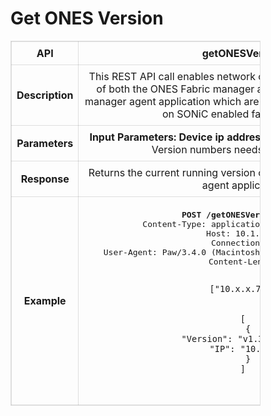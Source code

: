 # Get ONES Version

<!-- markdownlint-disable MD033 -->
<style>
  table {
    border-collapse: collapse;
    table-layout: fixed;
    width: 400px;
    border: .1rem  solid #0000001f;
  }
  th, tr {
    border: .1rem solid #0000001f;
  }

  td {
    border: .1rem solid #0000001f;
    padding: 8px;
    text-align: center;
    vertical-align: middle;
    word-wrap: break-word;
  }
</style>

<table>
  <tr>
    <th>API</th>
    <td><b>getONESVersion
</b></td>
  </tr>
  <tr>
    <th>Description</th>
    <td>This REST API call enables network operators  to retrieve  versions of both the ONES Fabric manager application and ONES fabric manager agent application which are running as container services on SONiC enabled fabric devices .
    </td>
  </tr>
  <tr>
    <th>Parameters</th>
    <td>
    <b>Input Parameters: Device ip address - List of Devices IP </b>whose Version numbers needs to be retrieved 
    </td>
  </tr>
  <tr>
    <th>Response</th>
    <td>Returns the current running  version of  ONE'S controller as well as agent application</td>
  </tr>
  <tr>
    <th>Example</th>
    <td><pre>
    <b>POST /getONESVersion HTTP/1.1</b>
    Content-Type: application/json; charset=utf-8
    Host: 10.1.1.8:8787
    Connection: close
    User-Agent: Paw/3.4.0 (Macintosh; OS X/12.3.0) GCDHTTPRequest
    Content-Length: 61


    ["10.x.x.79"]


    [
      {
        "Version": "v1.3.16/1.3.25",
        "IP": "10.x.x.61"
      }
    ]


</pre>
    </td>
  </tr>
</table>
